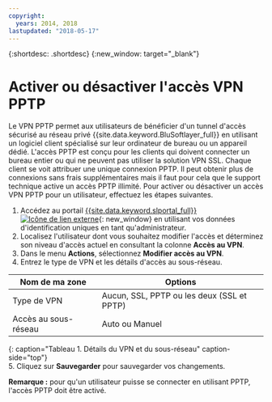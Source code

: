```yaml
---
copyright:
  years: 2014, 2018
lastupdated: "2018-05-17"
---
```


{:shortdesc: .shortdesc}
{:new_window: target="_blank"}

# Activer ou désactiver l'accès VPN PPTP

Le VPN PPTP permet aux utilisateurs de bénéficier d'un tunnel d'accès sécurisé au réseau privé {{site.data.keyword.BluSoftlayer_full}} en utilisant un logiciel client spécialisé sur leur ordinateur de bureau ou un appareil dédié. L'accès PPTP est conçu pour les clients qui doivent connecter un bureau entier ou qui ne
peuvent pas utiliser la solution VPN SSL. Chaque client se voit attribuer une unique connexion PPTP. Il peut obtenir plus de connexions sans frais supplémentaires mais il faut pour cela que le support technique active un accès PPTP illimité. Pour activer ou désactiver un accès VPN PPTP pour un utilisateur, effectuez les étapes suivantes.

1. Accédez au portail [{{site.data.keyword.slportal_full}} ![Icône de lien externe](../../icons/launch-glyph.svg "Icône de lien externe")](https://control.softlayer.com/){: new_window} en utilisant vos données d'identification uniques en tant qu'administrateur.
2. Localisez l'utilisateur dont vous souhaitez modifier l'accès et déterminez son niveau d'accès actuel en consultant la colonne **Accès au VPN**.
3. Dans le menu **Actions**, sélectionnez **Modifier accès au VPN**.
4. Entrez le type de VPN et les détails d'accès au sous-réseau.

|Nom de ma zone  |Options   |
| -----------| ------------ |
| Type de VPN   | Aucun, SSL, PPTP ou les deux (SSL et PPTP) |
|Accès au sous-réseau | Auto ou Manuel |           
{: caption="Tableau 1. Détails du VPN et du sous-réseau" caption-side="top"}   
5. Cliquez sur **Sauvegarder** pour sauvegarder vos changements.

   **Remarque :** pour qu'un utilisateur puisse se connecter en utilisant PPTP, l'accès PPTP doit être activé.
